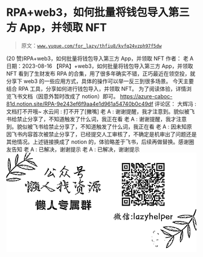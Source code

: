 # RPA+web3，如何批量将钱包导入第三方 App，并领取 NFT

> 原文：[`www.yuque.com/for_lazy/thfiu8/kvfq24vzph97f5dw`](https://www.yuque.com/for_lazy/thfiu8/kvfq24vzph97f5dw)

<ne-h2 id="6bdae05d" data-lake-id="6bdae05d"><ne-heading-ext><ne-heading-anchor></ne-heading-anchor><ne-heading-fold></ne-heading-fold></ne-heading-ext><ne-heading-content><ne-text id="u33b948be">(20 赞)RPA+web3，如何批量将钱包导入第三方 App，并领取 NFT</ne-text></ne-heading-content></ne-h2> <ne-p id="udfa3b9b5" data-lake-id="udfa3b9b5"><ne-text id="ufc216a30">作者： 老 A</ne-text></ne-p> <ne-p id="u4b48b2de" data-lake-id="u4b48b2de"><ne-text id="u2393ad37">日期：2023-08-16</ne-text></ne-p> <ne-p id="uf6d3ad6f" data-lake-id="uf6d3ad6f"><ne-text id="ueab79bd7">【RPA】+web3，如何批量将钱包导入第三方 App，并领取 NFT</ne-text></ne-p> <ne-p id="u20ebe304" data-lake-id="u20ebe304"><ne-text id="u3455bda8">看到了生财发布 RPA 的合集，用了很多年确实不错，正巧最近在领空投，就分享下 web3 的一些应用方式，具体的操作可以举一反三到很多场景。</ne-text></ne-p> <ne-p id="u1d3b898c" data-lake-id="u1d3b898c"><ne-text id="u0a379647">今天主要结合 RPA 工具，分享如何进行钱包导入，并领取 NFT。</ne-text></ne-p> <ne-p id="u61ee84e9" data-lake-id="u61ee84e9"><ne-text id="ua3721988">为了阅读体验，详情浏览飞书文档（因意外暂时改成了 notion）即可。</ne-text></ne-p> <ne-p id="u5099b246" data-lake-id="u5099b246">[<ne-text id="udaf50a99">https://azure-caboc-81d.notion.site/RPA-9e243ef6f9aa4e1d961a54740b0c49df</ne-text>](https://azure-caboc-81d.notion.site/RPA-9e243ef6f9aa4e1d961a54740b0c49df)</ne-p> <ne-hole id="uc1504344" data-lake-id="uc1504344"><ne-card data-card-name="hr" data-card-type="block" id="UPAzU" data-event-boundary="card"><ne-p id="ud83c236d" data-lake-id="ud83c236d"><ne-text id="u4323b1e5">评论区：</ne-text></ne-p> <ne-p id="u83131327" data-lake-id="u83131327"><ne-text id="u116a3249">大辉冯 : 文档打不开哦~</ne-text> <ne-text id="ucad6d9db">水云间 : 打不开了[撇嘴]</ne-text> <ne-text id="ud041b8d6">老 A : 谢谢提醒，我才注意到。貌似被飞书给禁止分享了，不知道触发了什么词，我正在看</ne-text> <ne-text id="udaab89d7">老 A : 谢谢提醒，我才注意到。貌似被飞书给禁止分享了，不知道触发了什么词，我正在看</ne-text> <ne-text id="u10074460">老 A : 因未知原因飞书内容首次被禁止分享了，已经提交人工审核了，不确定是机审出了问题还是其他情况。上述链接换成了 notion 的，体验略差于飞书，后续再做替换。感谢圈友告知</ne-text> <ne-text id="ua202f1b2">老 A : 已解决，谢谢提示</ne-text> <ne-text id="u5b386652">老 A : 已解决，谢谢提示</ne-text></ne-p> <ne-p id="u252913d4" data-lake-id="u252913d4"><ne-card data-card-name="image" data-card-type="inline" id="pOW7B" data-event-boundary="card">![](img/894d30a529e7c37bcd3392323c99941c.png)  <ne-hole id="ua361e515" data-lake-id="ua361e515"><ne-card data-card-name="hr" data-card-type="block" id="kTJ00" data-event-boundary="card"></ne-card></ne-hole></ne-card></ne-p></ne-card></ne-hole>